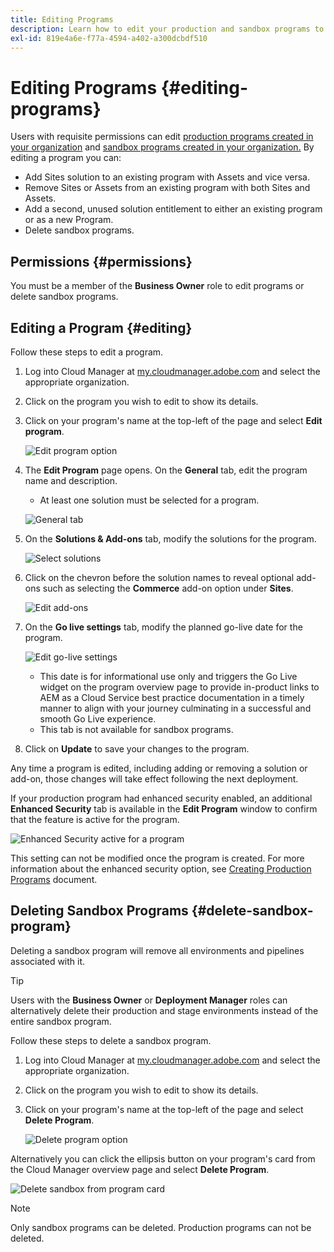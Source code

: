 ```yaml
---
title: Editing Programs
description: Learn how to edit your production and sandbox programs to adjust their options after you have created them.
exl-id: 819e4a6e-f77a-4594-a402-a300dcbdf510
---
```

# Editing Programs {#editing-programs}

Users with requisite permissions can edit [production programs created in your organization](creating-production-programs.md) and [sandbox programs created in your organization.](creating-sandbox-programs.md) By editing a program you can:

* Add Sites solution to an existing program with Assets and vice versa.
* Remove Sites or Assets from an existing program with both Sites and Assets.
* Add a second, unused solution entitlement to either an existing program or as a new Program.
* Delete sandbox programs.

## Permissions {#permissions}

You must be a member of the **Business Owner** role to edit programs or delete sandbox programs.

## Editing a Program {#editing}

Follow these steps to edit a program.

1. Log into Cloud Manager at [my.cloudmanager.adobe.com](https://my.cloudmanager.adobe.com/) and select the appropriate organization.

1. Click on the program you wish to edit to show its details.

1. Click on your program's name at the top-left of the page and select **Edit program**.

   ![Edit program option](assets/edit-program-overview.png)

1. The **Edit Program** page opens. On the **General** tab, edit the program name and description.

   * At least one solution must be selected for a program.

   ![General tab](assets/edit-program-prod1.png)

1. On the **Solutions &amp; Add-ons** tab, modify the solutions for the program.

   ![Select solutions](assets/edit-prg.png)

1. Click on the chevron before the solution names to reveal optional add-ons such as selecting the **Commerce** add-on option under **Sites**.

   ![Edit add-ons](assets/edit-program-add-on.png)

1. On the **Go live settings** tab, modify the planned go-live date for the program.

   ![Edit go-live settings](assets/edit-program-go-live.png)

   * This date is for informational use only and triggers the Go Live widget on the program overview page to provide in-product links to AEM as a Cloud Service best practice documentation in a timely manner to align with your journey culminating in a successful and smooth Go Live experience.
   * This tab is not available for sandbox programs.

1. Click on **Update** to save your changes to the program.

Any time a program is edited, including adding or removing a solution or add-on, those changes will take effect following the next deployment.

If your production program had enhanced security enabled, an additional **Enhanced Security** tab is available in the **Edit Program** window to confirm that the feature is active for the program.

![Enhanced Security active for a program](assets/edit-program-enhanced.png)

This setting can not be modified once the program is created. For more information about the enhanced security option, see [Creating Production Programs](creating-production-programs.md) document.

## Deleting Sandbox Programs {#delete-sandbox-program}

Deleting a sandbox program will remove all environments and pipelines associated with it.

>[!TIP]
>
>Users with the **Business Owner** or **Deployment Manager** roles can alternatively delete their production and stage environments instead of the entire sandbox program. 

Follow these steps to delete a sandbox program.

1. Log into Cloud Manager at [my.cloudmanager.adobe.com](https://my.cloudmanager.adobe.com/) and select the appropriate organization.

1. Click on the program you wish to edit to show its details.

1. Click on your program's name at the top-left of the page and select **Delete Program**.

   ![Delete program option](assets/delete-sandbox1.png)

Alternatively you can click the ellipsis button on your program's card from the Cloud Manager overview page and select **Delete Program**.

![Delete sandbox from program card](assets/delete-sandbox2.png)

>[!NOTE]
>
>Only sandbox programs can be deleted. Production programs can not be deleted.
